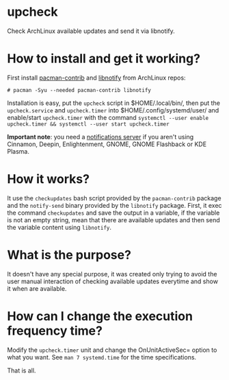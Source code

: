 # upcheck

Check ArchLinux available updates and send it via libnotify.

# How to install and get it working?

First install [pacman-contrib](https://www.archlinux.org/packages/community/x86_64/pacman-contrib/) and [libnotify](https://www.archlinux.org/packages/extra/x86_64/libnotify/) from ArchLinux repos:

```
# pacman -Syu --needed pacman-contrib libnotify
```

Installation is easy, put the `upcheck` script in $HOME/.local/bin/, then put the `upcheck.service` and `upcheck.timer` into $HOME/.config/systemd/user/ and enable/start `upcheck.timer` with the command `systemctl --user enable upcheck.timer && systemctl --user start upcheck.timer`

**Important note**: you need a [notifications server](https://wiki.archlinux.org/index.php/Desktop_notifications#Notification_servers) if you aren't using Cinnamon, Deepin, Enlightenment, GNOME, GNOME Flashback or KDE Plasma.

# How it works?

It use the `checkupdates` bash script provided by the `pacman-contrib` package and the `notify-send` binary provided by the `libnotify` package. First, it exec the command `checkupdates` and save the output in a variable, if the variable is not an empty string, mean that there are available updates and then send the variable content using `libnotify`.

# What is the purpose?

It doesn't have any special purpose, it was created only trying to avoid the user manual interaction of checking available updates everytime and show it when are available.

# How can I change the execution frequency time?

Modify the `upcheck.timer` unit and change the OnUnitActiveSec= option to what you want. See `man 7 systemd.time` for the time specifications.

That is all.